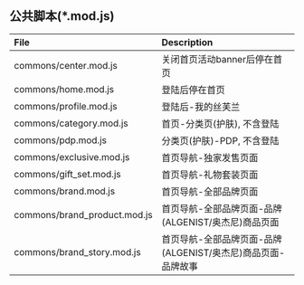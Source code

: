 ## 公共脚本(*.mod.js)

File | Description |
:--- | :---------- |
commons/center.mod.js | 关闭首页活动banner后停在首页
commons/home.mod.js |  登陆后停在首页
commons/profile.mod.js | 登陆后-我的丝芙兰
commons/category.mod.js | 首页-分类页(护肤), 不含登陆
commons/pdp.mod.js | 分类页(护肤)-PDP, 不含登陆
commons/exclusive.mod.js | 首页导航-独家发售页面
commons/gift_set.mod.js | 首页导航-礼物套装页面
commons/brand.mod.js | 首页导航-全部品牌页面
commons/brand_product.mod.js | 首页导航-全部品牌页面-品牌(ALGENIST/奥杰尼)商品页面
commons/brand_story.mod.js | 首页导航-全部品牌页面-品牌(ALGENIST/奥杰尼)商品页面-品牌故事
